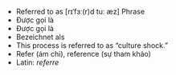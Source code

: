 - Referred to as [rɪˈfɜː(r)d tuː æz] Phrase  
- Được gọi là  
- Được gọi là  
- Bezeichnet als  
- This process is referred to as “culture shock.”  
- Refer (ám chỉ), reference (sự tham khảo)  
- Latin: *referre*